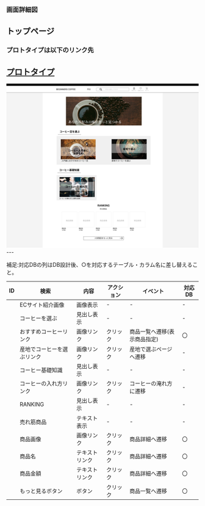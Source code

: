 ### 画面詳細図
## トップページ
### プロトタイプは以下のリンク先
[プロトタイプ](https://www.figma.com/file/Oa2XrfbS2Hee9dSI9acZXo/coffee?node-id=0%3A1)
---
<img src="./img/トップページ.png" width="800">
---

補足:対応DBの列はDB設計後、○を対応するテーブル・カラム名に差し替えること。

| ID | 検索 | 内容 | アクション | イベント | 対応DB |
|----|-----|-----|---------|--------|-------|
||ECサイト紹介画像|画像表示|-|-|-|
||コーヒーを選ぶ|見出し表示|-|-|-|
||おすすめコーヒーリンク|画像リンク|クリック|商品一覧へ遷移(表示商品指定)|〇|
||産地でコーヒーを選ぶリンク|画像リンク|クリック|産地で選ぶページへ遷移|-|
||コーヒー基礎知識|見出し表示|-|-|-|
||コーヒーの入れ方リンク|画像リンク|クリック|コーヒーの淹れ方に遷移|-|
||RANKING|見出し表示|-|-|-|
||売れ筋商品|テキスト表示|-|-|-|
||商品画像|画像リンク|クリック|商品詳細へ遷移|〇|
||商品名|テキストリンク|クリック|商品詳細へ遷移|〇|
||商品金額|テキストリンク|クリック|商品詳細へ遷移|〇|
||もっと見るボタン|ボタン|クリック|商品一覧へ遷移|〇|
